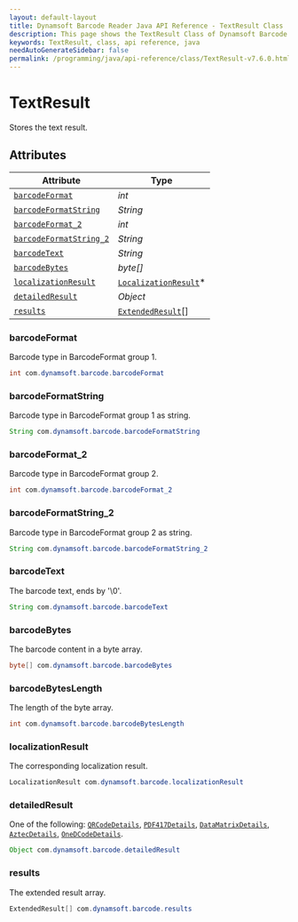 ```yaml
---
layout: default-layout
title: Dynamsoft Barcode Reader Java API Reference - TextResult Class
description: This page shows the TextResult Class of Dynamsoft Barcode Reader for Java SDK API Reference.
keywords: TextResult, class, api reference, java
needAutoGenerateSidebar: false
permalink: /programming/java/api-reference/class/TextResult-v7.6.0.html
---
```



# TextResult
Stores the text result.
  

## Attributes
  
| Attribute | Type |
|---------- | ---- |
| [`barcodeFormat`](#barcodeformat) | *int* |
| [`barcodeFormatString`](#barcodeformatstring) | *String* |
| [`barcodeFormat_2`](#barcodeformat_2) | *int* |
| [`barcodeFormatString_2`](#barcodeformatstring_2) | *String* |
| [`barcodeText`](#barcodetext) | *String* |
| [`barcodeBytes`](#barcodebytes) | *byte\[\]* |
| [`localizationResult`](#localizationresult) | [`LocalizationResult`](LocalizationResult.md)\* |
| [`detailedResult`](#detailedresult) | *Object* |
| [`results`](#results) | [`ExtendedResult`](ExtendedResult.md)\[\] |


### barcodeFormat
Barcode type in BarcodeFormat group 1.
```java
int com.dynamsoft.barcode.barcodeFormat
```

### barcodeFormatString
Barcode type in BarcodeFormat group 1 as string.
```java
String com.dynamsoft.barcode.barcodeFormatString
```

### barcodeFormat_2
Barcode type in BarcodeFormat group 2.
```java
int com.dynamsoft.barcode.barcodeFormat_2
```

### barcodeFormatString_2
Barcode type in BarcodeFormat group 2 as string.
```java
String com.dynamsoft.barcode.barcodeFormatString_2
```

### barcodeText
The barcode text, ends by '\0'.
```java
String com.dynamsoft.barcode.barcodeText
```

### barcodeBytes
The barcode content in a byte array.
```java
byte[] com.dynamsoft.barcode.barcodeBytes
```

### barcodeBytesLength
The length of the byte array.
```java
int com.dynamsoft.barcode.barcodeBytesLength
```

### localizationResult
The corresponding localization result.
```java
LocalizationResult com.dynamsoft.barcode.localizationResult
```

### detailedResult
One of the following: [`QRCodeDetails`](QRCodeDetails.md), [`PDF417Details`](PDF417Details.md), [`DataMatrixDetails`](DataMatrixDetails.md), [`AztecDetails`](AztecDetails.md), [`OneDCodeDetails`](OneDCodeDetails.md).
```java
Object com.dynamsoft.barcode.detailedResult
```

### results
The extended result array.
```java
ExtendedResult[] com.dynamsoft.barcode.results
```
